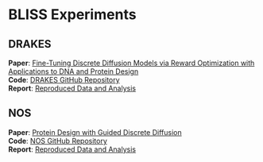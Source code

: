 # BLISS Experiments

## DRAKES  
**Paper**: [Fine-Tuning Discrete Diffusion Models via Reward Optimization with Applications to DNA and Protein Design](https://arxiv.org/abs/2410.13643)  
**Code**: [DRAKES GitHub Repository](https://github.com/ChenyuWang-Monica/DRAKES/tree/master/drakes_protein)  
**Report**: [Reproduced Data and Analysis](DRAKES/DRAKES_report.pdf)  

## NOS  
**Paper**: [Protein Design with Guided Discrete Diffusion](https://arxiv.org/abs/2305.20009)  
**Code**: [NOS GitHub Repository](https://github.com/ngruver/NOS)  
**Report**: [Reproduced Data and Analysis](NOS/NOS_report.pdf)  
